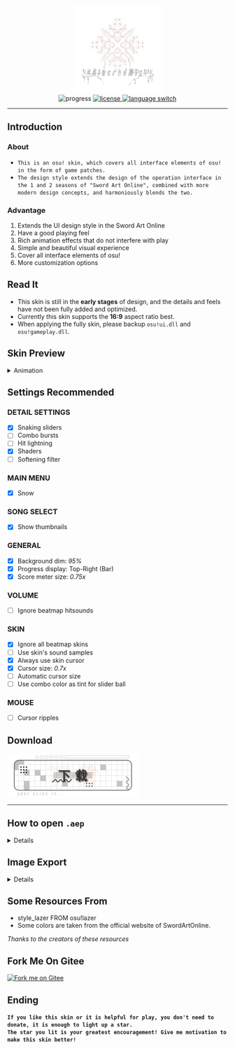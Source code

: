 <div align="center">
  <img src="https://raw.githubusercontent.com/Sendevia/sendevia.github.io/master/assets/images/s0_logo_big.png" width="200" alt="project_logo">
</div>

<div align="center">
  <img src="https://img.shields.io/badge/%E8%BF%9B%E5%BA%A6-20%25-orange?style=flat-square" alt="progress">
  <a href="https://github.com/Sendevia/AincradMix/blob/master/LICENSE">
    <img src="https://img.shields.io/github/license/Sendevia/AincradMix.svg?color=%23FF005A&style=popout-square" alt="license">
  </a>
  <a href="https://github.com/Sendevia/AincradMix/blob/master/README_EN.md">
    <img src="https://img.shields.io/badge/Switch to-English-%23131313.svg?style=flat-square" alt="language switch">
  </a>
</div>

---

## Introduction

### About

- `This is an osu! skin, which covers all interface elements of osu! in the form of game patches.`
- `The design style extends the design of the operation interface in the 1 and 2 seasons of "Sword Art Online", combined with more modern design concepts, and harmoniously blends the two.`

### Advantage

1. Extends the UI design style in the Sword Art Online
2. Have a good playing feel
3. Rich animation effects that do not interfere with play
4. Simple and beautiful visual experience
5. Cover all interface elements of osu!
6. More customization options

## Read It

- This skin is still in the **early stages** of design, and the details and feels have not been fully added and optimized.
- Currently this skin supports the **16:9** aspect ratio best.
- When applying the fully skin, please backup `osu!ui.dll` and `osu!gameplay.dll`.

## Skin Preview

<details>
  <summary>Animation</summary>

<div align="center">
  <img src="https://raw.githubusercontent.com/Sendevia/sendevia.github.io/master/assets/images/s1_hit_circle_0.gif" width="220">
  <img src="https://raw.githubusercontent.com/Sendevia/sendevia.github.io/master/assets/images/s1_hit_circle_100_k.gif" width="220">
  <img src="https://raw.githubusercontent.com/Sendevia/sendevia.github.io/master/assets/images/s1_hit_circle_300.gif" width="220">
</div>
<div align="center">
  <img src="https://raw.githubusercontent.com/Sendevia/sendevia.github.io/master/assets/images/s1_hit_circle_300_g.gif" width="220">
  <img src="https://raw.githubusercontent.com/Sendevia/sendevia.github.io/master/assets/images/s1_hit_circle_300_k.gif" width="220">
</div>

</details>

## Settings Recommended

### DETAIL SETTINGS

- [x] Snaking sliders
- [ ] Combo bursts
- [ ] Hit lightning
- [x] Shaders
- [ ] Softening filter

### MAIN MENU

- [x] Snow

### SONG SELECT

- [x] Show thumbnails

### GENERAL

- [x] Background dim: _95%_
- [x] Progress display: Top-Right (Bar)
- [x] Score meter size: _0.75x_

### VOLUME

- [ ] Ignore beatmap hitsounds

### SKIN

- [x] Ignore all beatmap skins
- [ ] Use skin's sound samples
- [x] Always use skin cursor
- [x] Cursor size: _0.7x_
- [ ] Automatic cursor size
- [ ] Use combo color as tint for slider ball

### MOUSE

- [ ] Cursor ripples

## Download

[<img src="https://raw.githubusercontent.com/Sendevia/sendevia.github.io/master/assets/images/s0_button_download_1.png" width="300">](https://github.com/Sendevia/AincradMix/releases/tag/alpha1.6_amix)

---

## How to open `.aep`

<details>

### **Notice：**

1. Recommended using `Adobe After Effects CC2019 (16.0)` or newer.
2. You **must** have the following plugins, scripts and fonts:

#### Plugins

[Saber]  
Trapcode Suite

#### Scripts

[Duik]  
[GridGuide]  

#### Fonts

[SAO-UI]  
[KD-Tramcar]  
[Aller]  
Century Gothic  

</details>

## Image Export

<details>

 1. Image export format is .PNG, channel is RGB+Alpha, name set to composite name.
 2. Animation export format - `.PNG（sequence`, aisle `RGB+Alpha`, use the composite frame number, the name is set to `Synthetic name`, remove the file name **`_[#]`** suffix **.（Be careful, `_[#]`instead of`-[#]`or`[#]`）**

</details>

## Some Resources From

- style_lazer FROM osu!lazer  
- Some colors are taken from the official website of SwordArtOnline.

_Thanks to the creators of these resources_

## Fork Me On Gitee

[![Fork me on Gitee](https://gitee.com/sendevia/AincradMix/widgets/widget_6.svg?color=ff711e)](https://gitee.com/sendevia/AincradMix)

## Ending

  **`If you like this skin or it is helpful for play, you don't need to donate, it is enough to light up a star.`**   
  **`The star you lit is your greatest encouragement! Give me motivation to make this skin better! `**

<!-- links -->
[Saber]:https://www.videocopilot.net/blog/2016/03/new-plug-in-saber-now-available-100-free/
[Duik]:https://rainboxprod.coop/en/tools/duik/duik-download/
[GridGuide]:https://aescripts.com/gridguide-for-after-effects/
[SAO-UI]:https://fontmeme.com/fonts/sao-ui-font/
[KD-Tramcar]:https://fontmeme.com/fonts/kd-tramcar-font/
[Aller]:https://fontmeme.com/fonts/aller-font/

<!--
    ___    _                           ____  ____     
   /   |  (_)___  ______________ _____/ /  |/  (_)  __
  / /| | / / __ \/ ___/ ___/ __ `/ __  / /|_/ / / |/_/
 / ___ |/ / / / / /__/ /  / /_/ / /_/ / /  / / />  <  
/_/  |_/_/_/ /_/\___/_/   \__,_/\__,_/_/  /_/_/_/|_|  

-->
